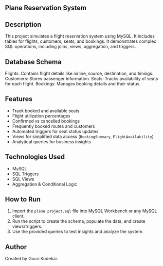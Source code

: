 ## Plane Reservation System 

## Description
This project simulates a flight reservation system using MySQL. It includes tables for flights, customers, seats, and bookings. It demonstrates complex SQL operations, including joins, views, aggregation, and triggers.

## Database Schema
  Flights: Contains flight details like airline, source, destination, and timings.
  Customers: Stores passenger information.
  Seats: Tracks availability of seats for each flight.
  Bookings: Manages booking details and their status.

## Features
- Track booked and available seats
- Flight utilization percentages
- Confirmed vs cancelled bookings
- Frequently booked routes and customers
- Automated triggers for seat status updates
- Views for simplified data access (`BookingSummary`, `FlightAvailability`)
- Analytical queries for business insights

## Technologies Used
- MySQL
- SQL Triggers
- SQL Views
- Aggregation & Conditional Logic

 ## How to Run
1. Import the `plane project.sql` file into MySQL Workbench or any MySQL client.
2. Run the script to create the schema, populate the data, and create views/triggers.
3. Use the provided queries to test insights and analyze the system.

## Author
Created by Gouri Kudekar.
